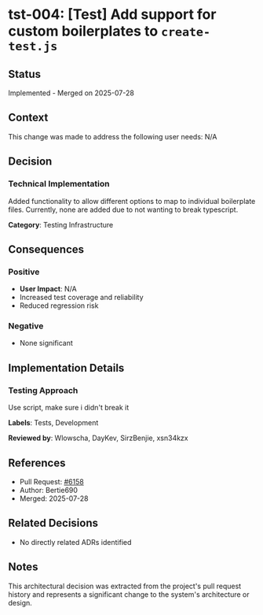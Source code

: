 # tst-004: [Test] Add support for custom boilerplates to `create-test.js`

## Status
Implemented - Merged on 2025-07-28

## Context
This change was made to address the following user needs:
N/A

## Decision
### Technical Implementation
Added functionality to allow different options to map to individual boilerplate files.
Currently, none are added due to not wanting to break typescript.

**Category**: Testing Infrastructure

## Consequences

### Positive
- **User Impact**: N/A
- Increased test coverage and reliability
- Reduced regression risk

### Negative
- None significant

## Implementation Details
### Testing Approach
Use script, make sure i didn't break it

**Labels**: Tests, Development

**Reviewed by**: Wlowscha, DayKev, SirzBenjie, xsn34kzx

## References
- Pull Request: [#6158](https://github.com/pagefaultgames/pokerogue/pull/6158)
- Author: Bertie690
- Merged: 2025-07-28

## Related Decisions
- No directly related ADRs identified

## Notes
This architectural decision was extracted from the project's pull request history and represents a significant change to the system's architecture or design.
